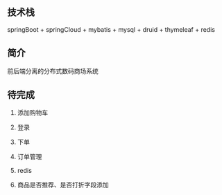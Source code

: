 ## 技术栈

springBoot + springCloud + mybatis + mysql + druid + thymeleaf + redis


## 简介

前后端分离的分布式数码商场系统


## 待完成

1. 添加购物车

2. 登录

3. 下单

4. 订单管理

5. redis

6. 商品是否推荐、是否打折字段添加
